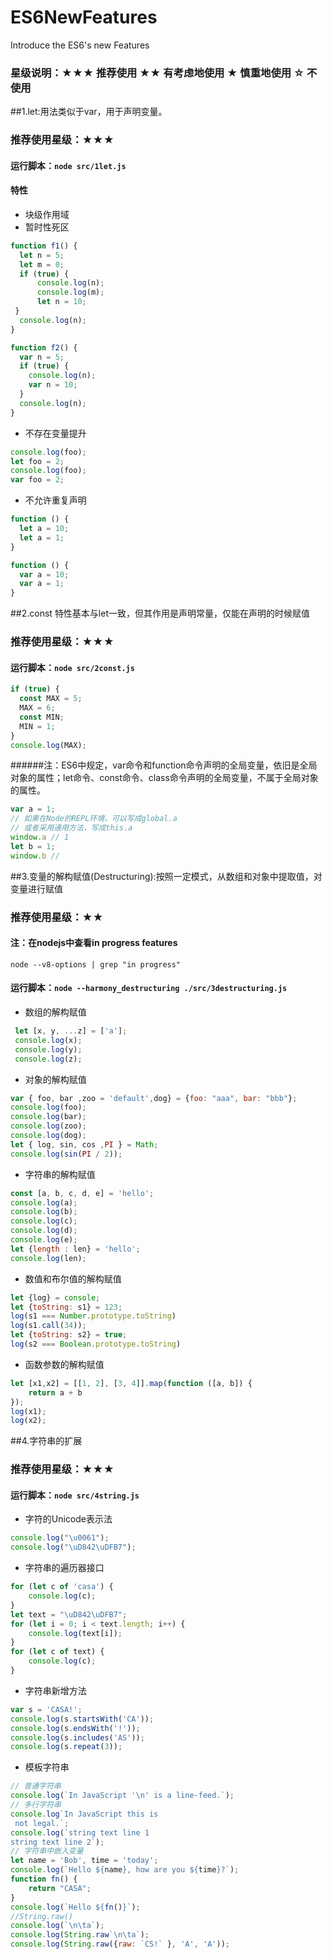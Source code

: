 ES6NewFeatures
==============
Introduce the ES6's new Features

### 星级说明：★★★ 推荐使用 ★★ 有考虑地使用 ★ 慎重地使用 ☆ 不使用

##1.let:用法类似于var，用于声明变量。
### 推荐使用星级：★★★
#### 运行脚本：`node src/1let.js`    
#### 特性
* 块级作用域 
* 暂时性死区  
```javascript
function f1() {  
  let n = 5;  
  let m = 0;  
  if (true) {  
      console.log(n);  
      console.log(m);  
      let n = 10;  
 }  
  console.log(n);  
}  
```  
```javascript
function f2() {  
  var n = 5;  
  if (true) {  
    console.log(n);  
    var n = 10;  
  }  
  console.log(n);   
}  
```  
* 不存在变量提升  
```javascript  
console.log(foo);  
let foo = 2;  
console.log(foo);  
var foo = 2;  
```  
* 不允许重复声明  
```javascript  
function () {
  let a = 10;
  let a = 1;
}
```  
```javascript  
function () {
  var a = 10;
  var a = 1;
}
```

##2.const 特性基本与let一致，但其作用是声明常量，仅能在声明的时候赋值
### 推荐使用星级：★★★  
#### 运行脚本：`node src/2const.js`    

```javascript  
if (true) {
  const MAX = 5;
  MAX = 6;
  const MIN;
  MIN = 1;
}
console.log(MAX);
``` 
######注：ES6中规定，var命令和function命令声明的全局变量，依旧是全局对象的属性；let命令、const命令、class命令声明的全局变量，不属于全局对象的属性。  
```javascript    
var a = 1;
// 如果在Node的REPL环境，可以写成global.a
// 或者采用通用方法，写成this.a
window.a // 1
let b = 1;
window.b //
```  

##3.变量的解构赋值(Destructuring):按照一定模式，从数组和对象中提取值，对变量进行赋值    
### 推荐使用星级：★★
#### 注：在nodejs中查看in progress features     
`node --v8-options | grep "in progress"`
#### 运行脚本：`node --harmony_destructuring ./src/3destructuring.js`  
* 数组的解构赋值    
```javascript   
 let [x, y, ...z] = ['a'];
 console.log(x);
 console.log(y);
 console.log(z);
```  
* 对象的解构赋值    
```javascript   
var { foo, bar ,zoo = 'default',dog} = {foo: "aaa", bar: "bbb"};
console.log(foo);
console.log(bar);
console.log(zoo);
console.log(dog);
let { log, sin, cos ,PI } = Math;
console.log(sin(PI / 2));
``` 
* 字符串的解构赋值    
```javascript   
const [a, b, c, d, e] = 'hello';
console.log(a);
console.log(b);
console.log(c);
console.log(d);
console.log(e);
let {length : len} = 'hello';
console.log(len);
``` 
* 数值和布尔值的解构赋值    
```javascript   
let {log} = console;
let {toString: s1} = 123;
log(s1 === Number.prototype.toString)
log(s1.call(34));
let {toString: s2} = true;
log(s2 === Boolean.prototype.toString)
``` 
* 函数参数的解构赋值    
```javascript   
let [x1,x2] = [[1, 2], [3, 4]].map(function ([a, b]) {
    return a + b
});
log(x1);
log(x2);
``` 
##4.字符串的扩展
### 推荐使用星级：★★★    

#### 运行脚本：`node src/4string.js`    
* 字符的Unicode表示法    
```javascript
console.log("\u0061");
console.log("\uD842\uDFB7");
 ```
* 字符串的遍历器接口    
```javascript
for (let c of 'casa') {
    console.log(c);
}
let text = "\uD842\uDFB7";
for (let i = 0; i < text.length; i++) {
    console.log(text[i]);
}
for (let c of text) {
    console.log(c);
}
```    
 * 字符串新增方法    
```javascript
var s = 'CASA!';
console.log(s.startsWith('CA'));
console.log(s.endsWith('!'));
console.log(s.includes('AS'));
console.log(s.repeat(3));
  ```  
* 模板字符串    
```javascript
// 普通字符串
console.log(`In JavaScript '\n' is a line-feed.`);
// 多行字符串
console.log`In JavaScript this is
 not legal.`;
console.log(`string text line 1
string text line 2`);
// 字符串中嵌入变量
let name = 'Bob', time = 'today';
console.log(`Hello ${name}, how are you ${time}?`);
function fn() {
    return "CASA";
}
console.log(`Hello ${fn()}`);
//String.raw()
console.log(`\n\ta`);
console.log(String.raw`\n\ta`);
console.log(String.raw({raw: `CS!` }, 'A', 'A'));
```    